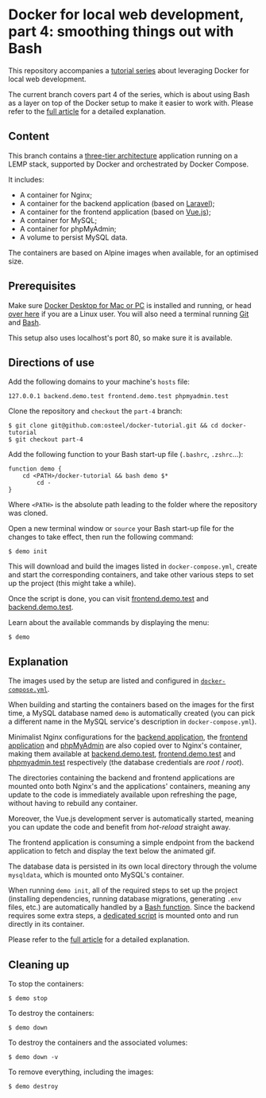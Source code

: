 # Docker for local web development, part 4: smoothing things out with Bash

This repository accompanies a [tutorial series](https://tech.osteel.me/posts/docker-for-local-web-development-why-should-you-care "Docker for local web development, introduction: why should you care?") about leveraging Docker for local web development.

The current branch covers part 4 of the series, which is about using Bash as a layer on top of the Docker setup to make it easier to work with. Please refer to the [full article](https://tech.osteel.me/posts/docker-for-local-web-development-part-4-smoothing-things-out-with-bash "Docker for local web development, part 4: smoothing things out with Bash") for a detailed explanation.

## Content

This branch contains a [three-tier architecture](https://www.techopedia.com/definition/24649/three-tier-architecture) application running on a LEMP stack, supported by Docker and orchestrated by Docker Compose.

It includes:

* A container for Nginx;
* A container for the backend application (based on [Laravel](https://laravel.com/));
* A container for the frontend application (based on [Vue.js](https://vuejs.org/));
* A container for MySQL;
* A container for phpMyAdmin;
* A volume to persist MySQL data.

The containers are based on Alpine images when available, for an optimised size.

## Prerequisites

Make sure [Docker Desktop for Mac or PC](https://www.docker.com/products/docker-desktop) is installed and running, or head [over here](https://docs.docker.com/install/) if you are a Linux user. You will also need a terminal running [Git](https://git-scm.com/) and [Bash](https://www.gnu.org/software/bash/).

This setup also uses localhost's port 80, so make sure it is available.

## Directions of use

Add the following domains to your machine's `hosts` file:

```
127.0.0.1 backend.demo.test frontend.demo.test phpmyadmin.test
```

Clone the repository and `checkout` the `part-4` branch:

```
$ git clone git@github.com:osteel/docker-tutorial.git && cd docker-tutorial
$ git checkout part-4
```

Add the following function to your Bash start-up file (`.bashrc`, `.zshrc`...):

```
function demo {
    cd <PATH>/docker-tutorial && bash demo $*
        cd -
}
```

Where `<PATH>` is the absolute path leading to the folder where the repository was cloned.

Open a new terminal window or `source` your Bash start-up file for the changes to take effect, then run the following command:

```
$ demo init
```

This will download and build the images listed in `docker-compose.yml`, create and start the corresponding containers, and take other various steps to set up the project (this might take a while).

Once the script is done, you can visit [frontend.demo.test](http://frontend.demo.test) and [backend.demo.test](http://backend.demo.test).

Learn about the available commands by displaying the menu:

```
$ demo
```

## Explanation

The images used by the setup are listed and configured in [`docker-compose.yml`](https://github.com/osteel/docker-tutorial/blob/part-4/docker-compose.yml).

When building and starting the containers based on the images for the first time, a MySQL database named `demo` is automatically created (you can pick a different name in the MySQL service's description in `docker-compose.yml`).

Minimalist Nginx configurations for the [backend application](https://github.com/osteel/docker-tutorial/blob/part-4/.docker/nginx/conf.d/backend.conf), the [frontend application](https://github.com/osteel/docker-tutorial/blob/part-4/.docker/nginx/conf.d/frontend.conf) and [phpMyAdmin](https://github.com/osteel/docker-tutorial/blob/part-4/.docker/nginx/conf.d/phpmyadmin.conf) are also copied over to Nginx's container, making them available at [backend.demo.test](http://backend.demo.test), [frontend.demo.test](http://frontend.demo.test) and [phpmyadmin.test](http://phpmyadmin.test) respectively (the database credentials are *root* / *root*).

The directories containing the backend and frontend applications are mounted onto both Nginx's and the applications' containers, meaning any update to the code is immediately available upon refreshing the page, without having to rebuild any container.

Moreover, the Vue.js development server is automatically started, meaning you can update the code and benefit from _hot-reload_ straight away.

The frontend application is consuming a simple endpoint from the backend application to fetch and display the text below the animated gif.

The database data is persisted in its own local directory through the volume `mysqldata`, which is mounted onto MySQL's container.

When running `demo init`, all of the required steps to set up the project (installing dependencies, running database migrations, generating `.env` files, etc.) are automatically handled by a [Bash function](https://github.com/osteel/docker-tutorial/blob/part-4/demo#L42). Since the backend requires some extra steps, a [dedicated script](https://github.com/osteel/docker-tutorial/blob/part-4/.docker/backend/init) is mounted onto and run directly in its container.

Please refer to the [full article](https://tech.osteel.me/posts/docker-for-local-web-development-part-4-smoothing-things-out-with-bash "Docker for local web development, part 4: smoothing things out with Bash") for a detailed explanation.

## Cleaning up

To stop the containers:

```
$ demo stop
```

To destroy the containers:

```
$ demo down
```

To destroy the containers and the associated volumes:

```
$ demo down -v
```

To remove everything, including the images:

```
$ demo destroy
```
